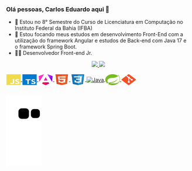 ### Olá pessoas, Carlos Eduardo aqui 👋

- 🧠 Estou no 8° Semestre do Curso de Licenciatura em Computação no Instituto Federal da Bahia (IFBA)
- 🌱 Estou focando meus estudos em desenvolvimento Front-End com a utilização do framework Angular e estudos de Back-end com Java 17 e o framework Spring Boot.
- 👨‍💻 Desenvolvedor Front-end Jr.

<div align="center">
  <a href="https://github.com/Edward-Doragon">
  <img height="180em" src="https://github-readme-stats.vercel.app/api?username=Edward-Doragon&show_icons=true&theme=dracula&include_all_commits=true&count_private=true"/>
  <img height="180em" src="https://github-readme-stats.vercel.app/api/top-langs/?username=Edward-Doragon&layout=compact&langs_count=7&theme=dracula"/>
</div>
  
<div style="display: inline_block"><br>
  <img align="center" alt="Javascript" height="30" width="40" src="https://raw.githubusercontent.com/devicons/devicon/master/icons/javascript/javascript-plain.svg">
  <img align="center" alt="Typescript" height="30" width="40" src="https://github.com/devicons/devicon/blob/master/icons/typescript/typescript-original.svg">
  <img align="center" alt="Angular" height="30" width="40" src="https://github.com/devicons/devicon/blob/master/icons/angular/angular-original.svg">
  <img align="center" alt="HTML" height="30" width="40" src="https://raw.githubusercontent.com/devicons/devicon/master/icons/html5/html5-original.svg">
  <img align="center" alt="CSS" height="30" width="40" src="https://raw.githubusercontent.com/devicons/devicon/master/icons/css3/css3-original.svg">
  <img align="center" alt="Java" height="30" width="40" src="https://raw.githubusercontent.com/jmnote/z-icons/master/svg/java.svg">
  <img align="center" alt="Spring" height="30" width="40" src="https://github.com/devicons/devicon/blob/master/icons/spring/spring-original.svg">
  <img align="center" alt="Git" height="30" width="40" src="https://github.com/devicons/devicon/blob/master/icons/git/git-original.svg">
</div>
  
##
  
![Snake animation](https://github.com/Edward-Doragon/Edward-Doragon/blob/output/github-contribution-grid-snake.svg)
